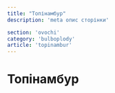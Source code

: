 ```yaml
---
title: "Топінамбур"
description: 'meta опис сторінки'

section: 'ovochi'
category: 'bulboplody'
article: 'topinambur'
---
```


# Топінамбур